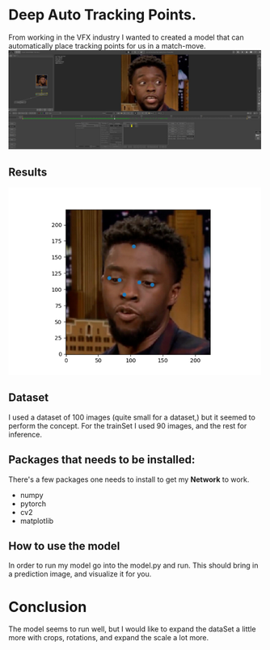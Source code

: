 # Deep Auto Tracking Points.
From working in the VFX industry I wanted to created a model that can automatically place tracking points for us in a match-move.
<img src="pftrackOriginal.jpg" width = 500>
## Results
<img src="output.png" width = 500>


## Dataset
I used a dataset of 100 images (quite small for a dataset,) but it seemed to perform the concept.
For the trainSet I used 90 images, and the rest for inference. 


## Packages that needs to be installed:
There's a few packages one needs to install to get my **Network** to work.
* numpy
* pytorch
* cv2
* matplotlib
## How to use the model
In order to run my model go into the model.py and run. 
This should bring in a prediction image, and visualize it for you.

# Conclusion
The model seems to run well, but I would like to expand the dataSet a little more with crops, rotations, and expand the scale a lot more.
